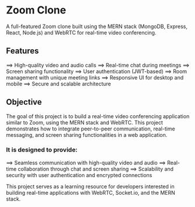 
# Zoom Clone

A full-featured Zoom clone built using the MERN stack (MongoDB, Express, React, Node.js) and WebRTC for real-time video conferencing. 

## Features

==> High-quality video and audio calls
==> Real-time chat during meetings
==> Screen sharing functionality
==> User authentication (JWT-based)
==> Room management with unique meeting links
==> Responsive UI for desktop and mobile
==> Secure and scalable architecture

## Objective

The goal of this project is to build a real-time video conferencing application similar to Zoom, using the MERN stack and WebRTC. This project demonstrates how to integrate peer-to-peer communication, real-time messaging, and screen sharing functionalities in a web application.

### It is designed to provide:
==> Seamless communication with high-quality video and audio
==> Real-time collaboration through chat and screen sharing
==> Scalability and security with user authentication and encrypted connections

This project serves as a learning resource for developers interested in building real-time applications with WebRTC, Socket.io, and the MERN stack.

